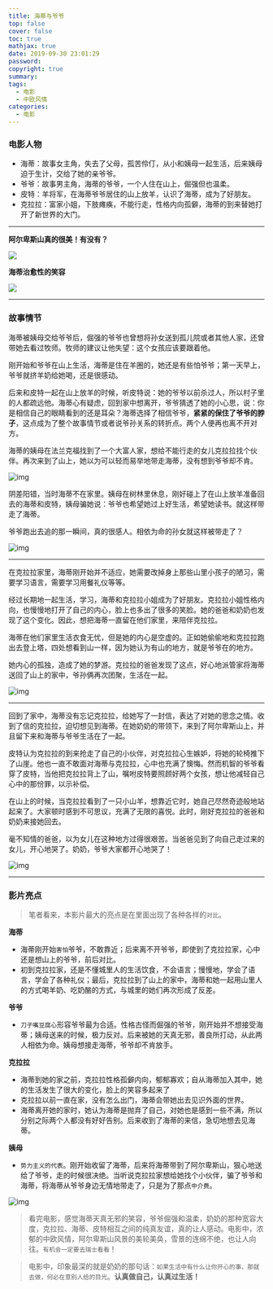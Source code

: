 ```yaml
---
title: 海蒂与爷爷
top: false
cover: false
toc: true
mathjax: true
date: 2019-09-30 23:01:29
password: 
copyright: true
summary:
tags:
  - 电影
  - 中欧风情
categories:
  - 电影
---
```


### 电影人物

- 海蒂：故事女主角，失去了父母，孤苦伶仃，从小和姨母一起生活，后来姨母迫于生计，交给了她的亲爷爷。
- 爷爷：故事男主角，海蒂的爷爷，一个人住在山上，倔强但也温柔。
- 皮特：羊将军，在海蒂爷爷居住的山上放羊，认识了海蒂，成为了好朋友。
- 克拉拉：富家小姐，下肢瘫痪，不能行走，性格内向孤僻，海蒂的到来替她打开了新世界的大门。

<!-- MORE -->

------

**阿尔卑斯山真的很美！有没有？**

![](https://s2.ax1x.com/2019/09/30/uNCIwd.md.png)

**海蒂治愈性的笑容**

![](https://s2.ax1x.com/2019/09/30/uNCbfP.md.png)

-----

### 故事情节

海蒂被姨母交给爷爷后，倔强的爷爷也曾想将孙女送到孤儿院或者其他人家，还曾带她去看过牧师。牧师的建议让他失望：这个女孩应该要跟着他。

刚开始和爷爷在山上生活，海蒂是住在羊圈的，她还是有些怕爷爷；第一天早上，爷爷就挤羊奶给她喝，还是很感动。

后来和皮特一起在山上放羊的时候，听皮特说：她的爷爷以前杀过人，所以村子里的人都疏远他。海蒂心有疑虑，回到家中想离开，爷爷猜透了她的小心思，说：你是相信自己的眼睛看到的还是耳朵？海蒂选择了相信爷爷，**紧紧的保住了爷爷的脖子**，这点成为了整个故事情节或者说爷孙关系的转折点。两个人便再也离不开对方。

海蒂的姨母在法兰克福找到了一个大富人家，想给不能行走的女儿克拉拉找个伙伴。再次来到了山上，她以为可以轻而易举地带走海蒂，没有想到爷爷却不肯。



![img](https://s2.ax1x.com/2019/09/30/uNPSTs.md.png)

阴差阳错，当时海蒂不在家里。姨母在树林里休息，刚好碰上了在山上放羊准备回去的海蒂和皮特，姨母骗她说：爷爷也希望她过上好生活，希望她读书。就这样带走了海蒂。

爷爷跑出去追的那一瞬间，真的很感人。相依为命的孙女就这样被带走了？



![img](https://s2.ax1x.com/2019/09/30/uNPZm4.md.png)



------

在克拉拉家里，海蒂刚开始并不适应，她需要改掉身上那些山里小孩子的陋习，需要学习语言，需要学习用餐礼仪等等。

经过长期地一起生活，学习，海蒂和克拉拉小姐成为了好朋友。克拉拉小姐性格内向，也慢慢地打开了自己的内心，脸上也多出了很多的笑脸。她的爸爸和奶奶也发现了这个变化。因此，想把海蒂一直留在他们家里，来陪伴克拉拉。

海蒂在他们家里生活衣食无忧，但是她的内心是空虚的。正如她偷偷地和克拉拉跑出去登上塔，四处想看到山一样，因为她认为有山的地方，就是爷爷在的地方。

她内心的孤独，造成了她的梦游。克拉拉的爸爸发现了这点，好心地派管家将海蒂送回了山上的家中，爷孙俩再次团聚，生活在一起。



![img](https://s2.ax1x.com/2019/09/30/uNPMfx.md.png)



------

回到了家中，海蒂没有忘记克拉拉，给她写了一封信，表达了对她的思念之情。收到了信的克拉拉，迫切想见到海蒂。在她奶奶的带领下，来到了阿尔卑斯山上，并且留下来和海蒂与爷爷生活在了一起。

皮特认为克拉拉的到来抢走了自己的小伙伴，对克拉拉心生嫉妒，将她的轮椅推下了山崖。他也一直不敢面对海蒂与克拉拉，心中也充满了懊悔。然而机智的爷爷看穿了皮特，当他把克拉拉背上了山，嘱咐皮特要照顾好两个女孩，想让他减轻自己心中的那份罪，以示补偿。

在山上的时候，当克拉拉看到了一只小山羊，想靠近它时，她自己尽然奇迹般地站起来了。大家顿时感到不可思议，充满了无限的喜悦。此时，刚好克拉拉的爸爸和奶奶来接她回去。

毫不知情的爸爸，以为女儿在这种地方过得很艰苦。当爸爸见到了向自己走过来的女儿，开心地哭了。奶奶，爷爷大家都开心地哭了！



![img](https://s2.ax1x.com/2019/09/30/uNP6BQ.md.png)

------

### 影片亮点

> 笔者看来，本影片最大的亮点是在里面出现了各种各样的`对比`。

**海蒂**

- 海蒂刚开始`害怕`爷爷，不敢靠近；后来离不开爷爷，即使到了克拉拉家，心中还是想山上的爷爷，前后对比。
- 初到克拉拉家，还是不懂城里人的生活饮食，不会语言；慢慢地，学会了语言，学会了各种礼仪；最后，克拉拉到了山上的家中，海蒂和她一起用山里人的方式喝羊奶、吃奶酪的方式，与城里的她们再次形成了反差。

**爷爷**

- `刀子嘴豆腐心`形容爷爷最为合适。性格古怪而倔强的爷爷，刚开始并不想接受海蒂；姨母送来的时候，极力反对。后来被她的天真无邪，善良所打动，从此两人相依为命。姨母想接走海蒂，爷爷却不肯放手。

**克拉拉**

- 海蒂到她的家之前，克拉拉性格孤僻内向，郁郁寡欢；自从海蒂加入其中，她的生活发生了很大的变化，脸上的笑容多起来了
- 克拉拉以前一直在家，没有怎么出门，海蒂会带她出去见识外面的世界。
- 海蒂离开她的家时，她认为海蒂是抛弃了自己，对她也是感到一些不满，所以分别之际两个人都没有好好告别。后来收到了海蒂的来信，急切地想去见海蒂。

**姨母**

- `势力主义的代表`。刚开始收留了海蒂，后来将海蒂带到了阿尔卑斯山，狠心地送给了爷爷，走的时候很决绝。当听说克拉拉家想给她找个小伙伴，骗了爷爷和海蒂，将海蒂从爷爷身边无情地带走了，只是为了那点`中介费`。



![img](https://s2.ax1x.com/2019/09/30/uNPRNn.md.png)

> 看完电影，感觉海蒂天真无邪的笑容，爷爷倔强和温柔，奶奶的那种宽容大度，克拉拉、海蒂、皮特相互之间的纯真友谊，真的让人感动。电影中，浓郁的中欧风情，阿尔卑斯山风景的美轮美奂，雪景的连绵不绝，也让人向往。`有机会一定要去瑞士看看`！

> 电影中，印象最深的就是奶奶的那句话：`如果生活中有什么让你开心的事，那就去做，何必在意别人给的目光`。**认真做自己，认真过生活！**